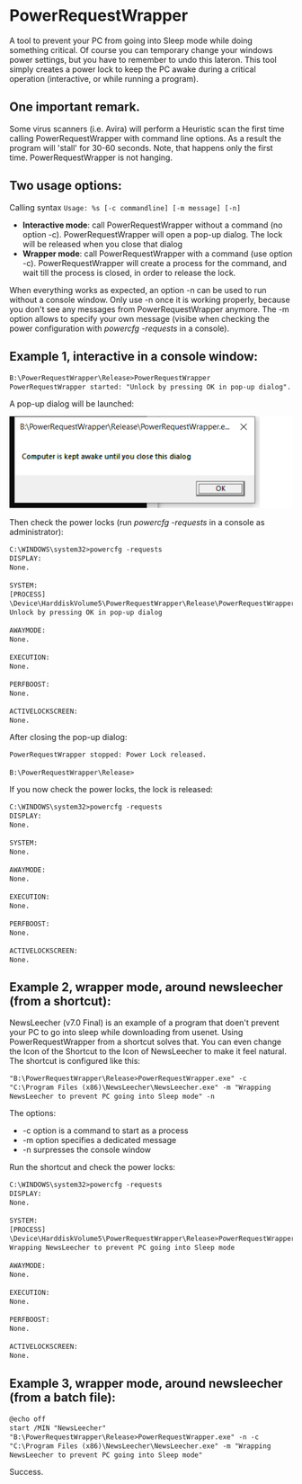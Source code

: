 # PowerRequestWrapper
A tool to prevent your PC from going into Sleep mode while doing something critical.
Of course you can temporary change your windows power settings, but you have to remember to undo this lateron.
This tool simply creates a power lock to keep the PC awake during a critical operation (interactive, or while running a program).

## One important remark. 
Some virus scanners (i.e. Avira) will perform a Heuristic scan the first time calling PowerRequestWrapper with command line options. 
As a result the program will 'stall' for 30-60 seconds. Note, that happens only the first time. PowerRequestWrapper is not hanging.


## Two usage options:
Calling syntax ```Usage: %s [-c commandline] [-m message] [-n]```
* **Interactive mode**: call PowerRequestWrapper without a command (no option -c). PowerRequestWrapper will open a pop-up dialog. The lock will be released when you close that dialog
* **Wrapper mode**: call PowerRequestWrapper with a command (use option -c). PowerRequestWrapper will create a process for the command, and wait till the process is closed, in order to release the lock.

When everything works as expected, an option -n can be used to run without a console window. Only use -n once it is working properly, because you don't see any messages from PowerRequestWrapper anymore. The -m option allows to specify your own message (visibe when checking the power configuration with _powercfg -requests_ in a console).


## Example 1, interactive in a console window:
```
B:\PowerRequestWrapper\Release>PowerRequestWrapper
PowerRequestWrapper started: "Unlock by pressing OK in pop-up dialog".
```
A pop-up dialog will be launched:

<img src="./dialog.png">

Then check the power locks (run _powercfg -requests_ in a console as administrator):
```
C:\WINDOWS\system32>powercfg -requests
DISPLAY:
None.

SYSTEM:
[PROCESS] \Device\HarddiskVolume5\PowerRequestWrapper\Release\PowerRequestWrapper.exe
Unlock by pressing OK in pop-up dialog

AWAYMODE:
None.

EXECUTION:
None.

PERFBOOST:
None.

ACTIVELOCKSCREEN:
None.
```
After closing the pop-up dialog:
```
PowerRequestWrapper stopped: Power Lock released.

B:\PowerRequestWrapper\Release>
```
If you now check the power locks, the lock is released:
```
C:\WINDOWS\system32>powercfg -requests
DISPLAY:
None.

SYSTEM:
None.

AWAYMODE:
None.

EXECUTION:
None.

PERFBOOST:
None.

ACTIVELOCKSCREEN:
None.
```
## Example 2, wrapper mode, around newsleecher (from a shortcut):
NewsLeecher (v7.0 Final) is an example of a program that doen't prevent your PC to go into sleep while downloading from usenet. Using PowerRequestWrapper from a shortcut solves that. You can even change the Icon of the Shortcut to the Icon of NewsLeecher to make it feel natural. The shortcut is configured like this:
```
"B:\PowerRequestWrapper\Release>PowerRequestWrapper.exe" -c "C:\Program Files (x86)\NewsLeecher\NewsLeecher.exe" -m "Wrapping NewsLeecher to prevent PC going into Sleep mode" -n
```
The options:
* -c option is a command to start as a process 
* -m option specifies a dedicated message
* -n surpresses the console window

Run the shortcut and check the power locks:
```
C:\WINDOWS\system32>powercfg -requests
DISPLAY:
None.

SYSTEM:
[PROCESS] \Device\HarddiskVolume5\PowerRequestWrapper\Release>PowerRequestWrapper.exe
Wrapping NewsLeecher to prevent PC going into Sleep mode

AWAYMODE:
None.

EXECUTION:
None.

PERFBOOST:
None.

ACTIVELOCKSCREEN:
None.
```
## Example 3, wrapper mode, around newsleecher (from a batch file):
```
@echo off
start /MIN "NewsLeecher" "B:\PowerRequestWrapper\Release>PowerRequestWrapper.exe" -n -c "C:\Program Files (x86)\NewsLeecher\NewsLeecher.exe" -m "Wrapping NewsLeecher to prevent PC going into Sleep mode"
```
Success.
